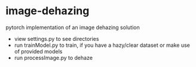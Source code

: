 # image-dehazing
pytorch implementation of an image dehazing solution

* view settings.py to see directories
* run trainModel.py to train, if you have a hazy/clear dataset
    or make use of provided models
* run processImage.py to dehaze
